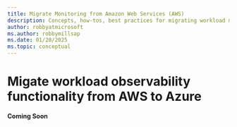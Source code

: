 ```yaml
---
title: Migrate Monitoring from Amazon Web Services (AWS)
description: Concepts, how-tos, best practices for migrating workload monitoring from AWS to Azure.
author: robbyatmicrosoft
ms.author: robbymillsap
ms.date: 01/28/2025  
ms.topic: conceptual
---
```


# Migate workload observability functionality from AWS to Azure

**Coming Soon**
